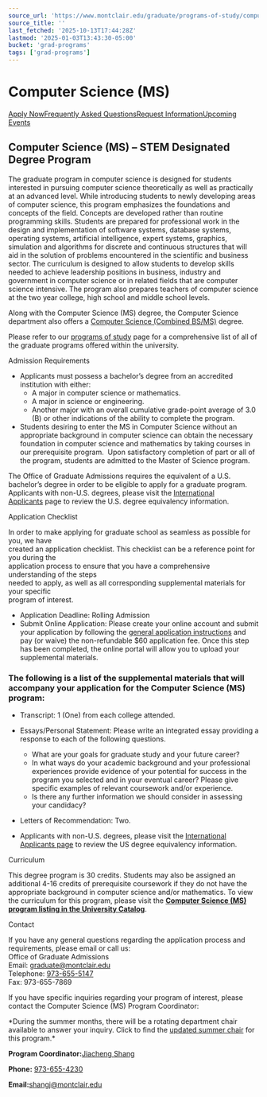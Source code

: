 ```yaml
---
source_url: 'https://www.montclair.edu/graduate/programs-of-study/computer-science-ms/'
source_title: ''
last_fetched: '2025-10-13T17:44:28Z'
lastmod: '2025-01-03T13:43:30-05:00'
bucket: 'grad-programs'
tags: ['grad-programs']
---
```


# Computer Science (MS)

[Apply Now](/graduate/how-to-apply/)[Frequently Asked Questions](/graduate/how-to-apply/frequently-asked-questions/)[Request Information](https://graduate.montclair.edu/register/grad-inquiry)[Upcoming Events](https://graduate.montclair.edu/portal/graduate-events)

## Computer Science (MS) – STEM Designated Degree Program

The graduate program in computer science is designed for students interested in pursuing computer science theoretically as well as practically at an advanced level. While introducing students to newly developing areas of computer science, this program emphasizes the foundations and concepts of the field. Concepts are developed rather than routine programming skills. Students are prepared for professional work in the design and implementation of software systems, database systems, operating systems, artificial intelligence, expert systems, graphics, simulation and algorithms for discrete and continuous structures that will aid in the solution of problems encountered in the scientific and business sector. The curriculum is designed to allow students to develop skills needed to achieve leadership positions in business, industry and government in computer science or in related fields that are computer science intensive. The program also prepares teachers of computer science at the two year college, high school and middle school levels.

Along with the Computer Science (MS) degree, the Computer Science department also offers a [Computer Science (Combined BS/MS)](http://www.montclair.edu/graduate/computer-science-combined-bsms/) degree.

Please refer to our [programs of study](http://www.montclair.edu/graduate/programs-of-study/) page for a comprehensive list of all of the graduate programs offered within the university.

Admission Requirements

* Applicants must possess a bachelor’s degree from an accredited institution with either:
  + A major in computer science or mathematics.
  + A major in science or engineering.
  + Another major with an overall cumulative grade-point average of 3.0 (B) or other indications of the ability to complete the program.
* Students desiring to enter the MS in Computer Science without an appropriate background in computer science can obtain the necessary foundation in computer science and mathematics by taking courses in our prerequisite program.  Upon satisfactory completion of part or all of the program, students are admitted to the Master of Science program.

The Office of Graduate Admissions requires the equivalent of a U.S. bachelor’s degree in order to be eligible to apply for a graduate program. Applicants with non-U.S. degrees, please visit the [International Applicants](/graduate/how-to-apply/international-applicants/) page to review the U.S. degree equivalency information.

Application Checklist

In order to make applying for graduate school as seamless as possible for you, we have  
created an application checklist. This checklist can be a reference point for you during the  
application process to ensure that you have a comprehensive understanding of the steps  
needed to apply, as well as all corresponding supplemental materials for your specific  
program of interest.

* Application Deadline: Rolling Admission
* Submit Online Application: Please create your online account and submit your application by following the [general application instructions](http://www.montclair.edu/graduate/how-to-apply/) and pay (or waive) the non-refundable $60 application fee. Once this step has been completed, the online portal will allow you to upload your supplemental materials.

### The following is a list of the supplemental materials that will accompany your application for the Computer Science (MS) program:

* Transcript: 1 (One) from each college attended.
* Essays/Personal Statement: Please write an integrated essay providing a response to each of the following questions.
  + What are your goals for graduate study and your future career?
  + In what ways do your academic background and your professional experiences provide evidence of your potential for success in the program you selected and in your eventual career? Please give specific examples of relevant coursework and/or experience.
  + Is there any further information we should consider in assessing your candidacy?

* Letters of Recommendation: Two.
* Applicants with non-U.S. degrees, please visit the [International Applicants page](https://www.montclair.edu/graduate/how-to-apply/international-applicants/) to review the US degree equivalency information.

Curriculum

This degree program is 30 credits. Students may also be assigned an additional 4-16 credits of prerequisite coursework if they do not have the appropriate background in computer science and/or mathematics. To view the curriculum for this program, please visit the [**Computer Science (MS) program listing in the University Catalog**](http://catalog.montclair.edu/programs/computer-science-ms/).

Contact

If you have any general questions regarding the application process and requirements, please email or call us:  
Office of Graduate Admissions  
Email: [graduate@montclair.edu](mailto:graduate@mail.montclair.edu)  
Telephone: [973-655-5147](tel:9736555147)  
Fax: 973-655-7869

If you have specific inquiries regarding your program of interest, please contact the Computer Science (MS) Program Coordinator:

\*During the summer months, there will be a rotating department chair available to answer your inquiry. Click to find the [updated summer chair](https://gradschool.montclair.edu/gradweb/summer.php) for this program.\*

**Program Coordinator:**[Jiacheng Shang](https://www.montclair.edu/profilepages/view_profile.php?username=shangj)

**Phone:** [973-655-4230](tel:9736554230)

**Email:**[shangj@montclair.edu](mailto:shangj@montclair.edu)